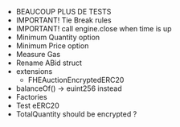 - BEAUCOUP PLUS DE TESTS
- IMPORTANT! Tie Break rules
- IMPORTANT! call engine.close when time is up
- Minimum Quantity option
- Minimum Price option
- Measure Gas
- Rename ABid struct
- extensions
  - FHEAuctionEncryptedERC20
- balanceOf() -> euint256 instead
- Factories
- Test eERC20
- TotalQuantity should be encrypted ?
